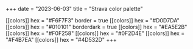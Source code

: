 +++
date = "2023-06-03"
title = "Strava color palette"

[[colors]]
    hex = "#F6F7F3"
    border = true
[[colors]]
    hex = "#D0D7DA"
[[colors]]
    hex = "#010101"
    borderdark = true
[[colors]]
    hex = "#EA5E2B"
[[colors]]
    hex = "#F0F258"
[[colors]]
    hex = "#0F2D4E"
[[colors]]
    hex = "#F4B7EA"
[[colors]]
    hex = "#4D532D"
+++